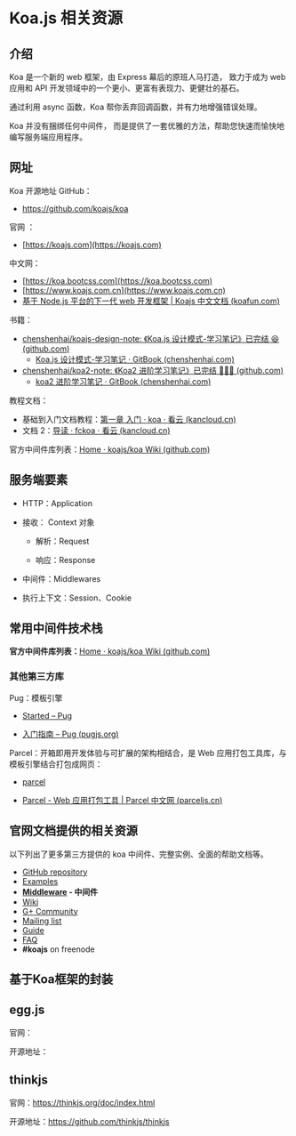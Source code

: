 # Koa.js 相关资源

## 介绍

Koa 是一个新的 web 框架，由 Express 幕后的原班人马打造， 致力于成为 web 应用和 API 开发领域中的一个更小、更富有表现力、更健壮的基石。

通过利用 async 函数，Koa 帮你丢弃回调函数，并有力地增强错误处理。

Koa 并没有捆绑任何中间件， 而是提供了一套优雅的方法，帮助您快速而愉快地编写服务端应用程序。

## 网址

Koa 开源地址 GitHub：

- <https://github.com/koajs/koa>

官网 ：

- [https://koajs.com](https://koajs.com)

中文网：

- [https://koa.bootcss.com](https://koa.bootcss.com)
- [https://www.koajs.com.cn](https://www.koajs.com.cn)
- [基于 Node.js 平台的下一代 web 开发框架 | Koajs 中文文档 (koafun.com)](https://www.koafun.com/#)

书籍：

- [chenshenhai/koajs-design-note: 《Koa.js 设计模式-学习笔记》已完结 😆 (github.com)](https://github.com/chenshenhai/koajs-design-note)
  - [Koa.js 设计模式-学习笔记 · GitBook (chenshenhai.com)](https://chenshenhai.com/koajs-design-note/)
- [chenshenhai/koa2-note: 《Koa2 进阶学习笔记》已完结 🎄🎄🎄 (github.com)](https://github.com/chenshenhai/koa2-note)
  - [koa2 进阶学习笔记 · GitBook (chenshenhai.com)](https://chenshenhai.com/koa2-note/)

教程文档：

- 基础到入门文档教程：[第一章 入门 · koa · 看云 (kancloud.cn)](https://www.kancloud.cn/chengbenchao/koa_tutorial/993443)
- 文档 2：[导读 · fckoa · 看云 (kancloud.cn)](https://www.kancloud.cn/fckoa/fckoa/885031)

官方中间件库列表：[Home · koajs/koa Wiki (github.com)](https://github.com/koajs/koa/wiki#middleware)

## 服务端要素

- HTTP：Application

- 接收： Context 对象

  - 解析：Request

  - 响应：Response

- 中间件：Middlewares

- 执行上下文：Session、Cookie

## 常用中间件技术栈

**官方中间件库列表：**[Home · koajs/koa Wiki (github.com)](https://github.com/koajs/koa/wiki#middleware)

### 其他第三方库

Pug：模板引擎

- [Started &ndash; Pug](https://pugjs.org/api/getting-started.html)

- [入门指南 – Pug (pugjs.org)](https://pugjs.org/zh-cn/api/getting-started.html)

Parcel：开箱即用开发体验与可扩展的架构相结合，是 Web 应用打包工具库，与模板引擎结合打包成网页：

- [parcel](https://parceljs.org/)

- [Parcel - Web 应用打包工具 | Parcel 中文网 (parceljs.cn)](https://www.parceljs.cn/)

## 官网文档提供的相关资源

以下列出了更多第三方提供的 koa 中间件、完整实例、全面的帮助文档等。

- [GitHub repository](https://github.com/koajs/koa)
- [Examples](https://github.com/koajs/examples)
- **[Middleware](https://github.com/koajs/koa/wiki) - 中间件**
- [Wiki](https://github.com/koajs/koa/wiki)
- [G+ Community](https://plus.google.com/communities/101845768320796750641)
- [Mailing list](https://groups.google.com/forum/#!forum/koajs)
- [Guide](https://github.com/koajs/koa/blob/master/docs/guide.md)
- [FAQ](https://github.com/koajs/koa/blob/master/docs/faq.md)
- **#koajs** on freenode

## 基于Koa框架的封装

## egg.js

官网：

开源地址：

## thinkjs

官网：https://thinkjs.org/doc/index.html

开源地址：https://github.com/thinkjs/thinkjs

